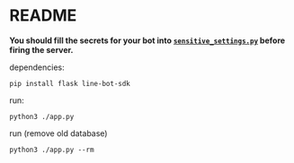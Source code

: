 # README

**You should fill the secrets for your bot into [`sensitive_settings.py`](./params/sensitive_settings.py) before firing the server.**

dependencies:

```
pip install flask line-bot-sdk
```

run:

```
python3 ./app.py
```

run (remove old database)

```
python3 ./app.py --rm
```
